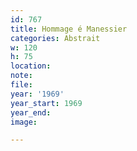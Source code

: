 ```yaml
---
id: 767
title: Hommage é Manessier
categories: Abstrait
w: 120
h: 75
location:
note:
file:
year: '1969'
year_start: 1969
year_end:
image:

---
```

